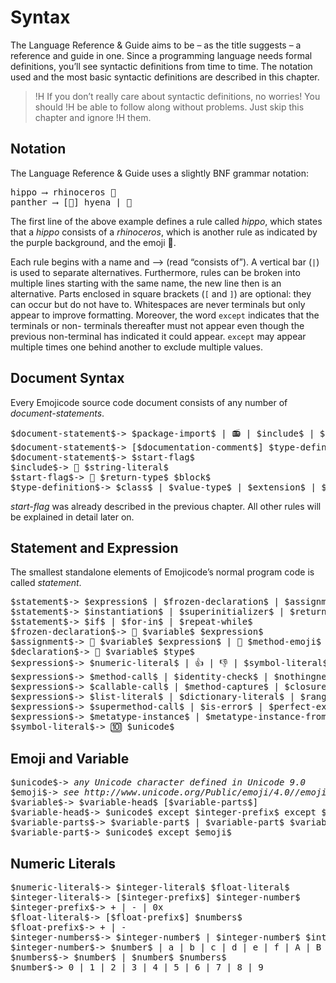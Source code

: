 # Syntax

The Language Reference & Guide aims to be – as the title suggests – a reference
and guide in one. Since a programming language needs formal definitions, you’ll
see syntactic definitions from time to time. The notation used and the most
basic syntactic definitions are described in this chapter.

>!H If you don’t really care about syntactic definitions, no worries! You should
>!H be able to follow along without problems. Just skip this chapter and ignore
>!H them.

## Notation

The Language Reference & Guide uses a slightly BNF grammar notation:

<pre class="syntax">
<span class="syntax-placeholder">hippo</span> ⟶ <span class="syntax-placeholder">rhinoceros</span> 🥘
<span class="syntax-placeholder">panther</span> ⟶ [🍞] <span class="syntax-placeholder">hyena</span> | 🍮
</pre>

The first line of the above example defines a rule called *hippo*, which
states that a *hippo* consists of a *rhinoceros*, which is another rule as
indicated by the purple background, and the emoji 🥘.

Each rule begins with a name and ⟶ (read “consists of”). A vertical bar (`|`) is
used to separate alternatives. Furthermore, rules can be broken into multiple
lines starting with the same name, the new line then is an alternative. Parts
enclosed in square brackets (`[` and `]`) are optional: they can occur but do
not have to. Whitespaces are never terminals but only appear to improve
formatting. Moreover, the word `except` indicates that the terminals or non-
terminals thereafter must not appear even though the previous non-terminal has
indicated it could appear. `except` may appear multiple times one behind another
to exclude multiple values.

## Document Syntax

Every Emojicode source code document consists of any number of
*document-statements*.

<pre class="syntax">
$document-statement$-> $package-import$ | 📻 | $include$ | $version$
$document-statement$-> [$documentation-comment$] $type-definition$
$document-statement$-> $start-flag$
$include$-> 📜 $string-literal$
$start-flag$-> 🏁 $return-type$ $block$
$type-definition$-> $class$ | $value-type$ | $extension$ | $protocol$ | $enum$
</pre>

*start-flag* was already described in the previous chapter.
All other rules will be explained in detail later on.

## Statement and Expression

The smallest standalone elements of Emojicode’s normal program code is called
*statement*.

<pre class="syntax">
$statement$-> $expression$ | $frozen-declaration$ | $assignment$ | $declaration$
$statement$-> $instantiation$ | $superinitializer$ | $return$ | $error-check-control$
$statement$-> $if$ | $for-in$ | $repeat-while$
$frozen-declaration$-> 🍦 $variable$ $expression$
$assignment$-> 🍮 $variable$ $expression$ | 🍮 $method-emoji$ $variable$ $arguments$
$declaration$-> 🍰 $variable$ $type$
$expression$-> $numeric-literal$ | 👍 | 👎 | $symbol-literal$ | $string-literal$ | 🐕
$expression$-> $method-call$ | $identity-check$ | $nothingness$ | $unwrap$ | $is-nothingness$
$expression$-> $callable-call$ | $method-capture$ | $closure$ | $type-method-call$
$expression$-> $list-literal$ | $dictionary-literal$ | $range-literal$ | $concatenate-literal$
$expression$-> $supermethod-call$ | $is-error$ | $perfect-extraction$ | $cast$
$expression$-> $metatype-instance$ | $metatype-instance-from-instance$
$symbol-literal$-> 🔟 $unicode$
</pre>

## Emoji and Variable

<pre class="syntax">
$unicode$-> <i>any Unicode character defined in Unicode 9.0</i>
$emoji$-> <i>see http://www.unicode.org/Public/emoji/4.0//emoji-data.txt</i>
$variable$-> $variable-head$ [$variable-parts$]
$variable-head$-> $unicode$ except $integer-prefix$ except $number$ except $emoji$
$variable-parts$-> $variable-part$ | $variable-part$ $variable-parts$
$variable-part$-> $unicode$ except $emoji$
</pre>

## Numeric Literals

<pre class="syntax">
$numeric-literal$-> $integer-literal$ $float-literal$
$integer-literal$-> [$integer-prefix$] $integer-number$
$integer-prefix$-> + | - | 0x
$float-literal$-> [$float-prefix$] $numbers$
$float-prefix$-> + | -
$integer-numbers$-> $integer-number$ | $integer-number$ $integer-numbers$
$integer-number$-> $number$ | a | b | c | d | e | f | A | B | C | D | E | F
$numbers$-> $number$ | $number$ $numbers$
$number$-> 0 | 1 | 2 | 3 | 4 | 5 | 6 | 7 | 8 | 9
</pre>
